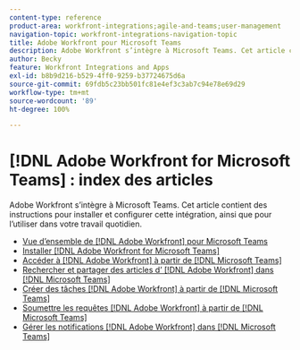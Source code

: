 ```yaml
---
content-type: reference
product-area: workfront-integrations;agile-and-teams;user-management
navigation-topic: workfront-integrations-navigation-topic
title: Adobe Workfront pour Microsoft Teams
description: Adobe Workfront s’intègre à Microsoft Teams. Cet article contient des instructions pour installer et configurer cette intégration, ainsi que pour l’utiliser dans votre travail quotidien.
author: Becky
feature: Workfront Integrations and Apps
exl-id: b8b9d216-b529-4ff0-9259-b37724675d6a
source-git-commit: 69fdb5c23bb501fc81e4ef3c3ab7c94e78e69d29
workflow-type: tm+mt
source-wordcount: '89'
ht-degree: 100%

---
```


# [!DNL Adobe Workfront for Microsoft Teams] : index des articles

<!--Audited: 01/2024-->

<!--

>[!NOTE]
>
>As of July 1, 2025, Microsoft will remove support for the Classic Teams desktop app. As a result, the Workfront integration with Microsoft Teams will not be supported after the Classic Teams desktop app is no longer available.

-->

Adobe Workfront s’intègre à Microsoft Teams. Cet article contient des instructions pour installer et configurer cette intégration, ainsi que pour l’utiliser dans votre travail quotidien.

* [Vue d’ensemble de [!DNL Adobe Workfront] pour Microsoft Teams](../../workfront-integrations-and-apps/using-workfront-with-microsoft-teams/workfront-for-microsoft-teams.md)
* [Installer  [!DNL Adobe Workfront for Microsoft Teams]](../../workfront-integrations-and-apps/using-workfront-with-microsoft-teams/install-workfront-ms-teams.md)
* [Accéder à  [!DNL Adobe Workfront]  à partir de  [!DNL Microsoft Teams]](../../workfront-integrations-and-apps/using-workfront-with-microsoft-teams/access-workfront-from-ms-teams.md)
* [Rechercher et partager des articles d’ [!DNL Adobe Workfront]  dans  [!DNL Microsoft Teams]](../../workfront-integrations-and-apps/using-workfront-with-microsoft-teams/search-for-and-share-wf-items-in-ms-teams.md)
* [Créer des tâches  [!DNL Adobe Workfront]  à partir de  [!DNL Microsoft Teams]](../../workfront-integrations-and-apps/using-workfront-with-microsoft-teams/create-workfront-tasks-from-ms-teams.md)
* [Soumettre les requêtes  [!DNL Adobe Workfront]  à partir de  [!DNL Microsoft Teams]](../../workfront-integrations-and-apps/using-workfront-with-microsoft-teams/submit-workfront-requests-from-ms-teams.md)
* [Gérer les notifications  [!DNL Adobe Workfront]  dans  [!DNL Microsoft Teams]](../../workfront-integrations-and-apps/using-workfront-with-microsoft-teams/manage-wf-notifications-approval-requests-ms-teams.md)
